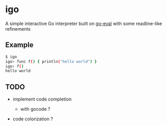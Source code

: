igo
===

A simple interactive Go interpreter built on [go-eval](github.com/sbinet/go-eval) with some readline-like refinements

Example
-------

```sh
$ igo
igo> func f() { println("hello world") }
igo> f()
hello world
```


TODO
----

- implement code completion

  - with gocode ?

- code colorization ?

